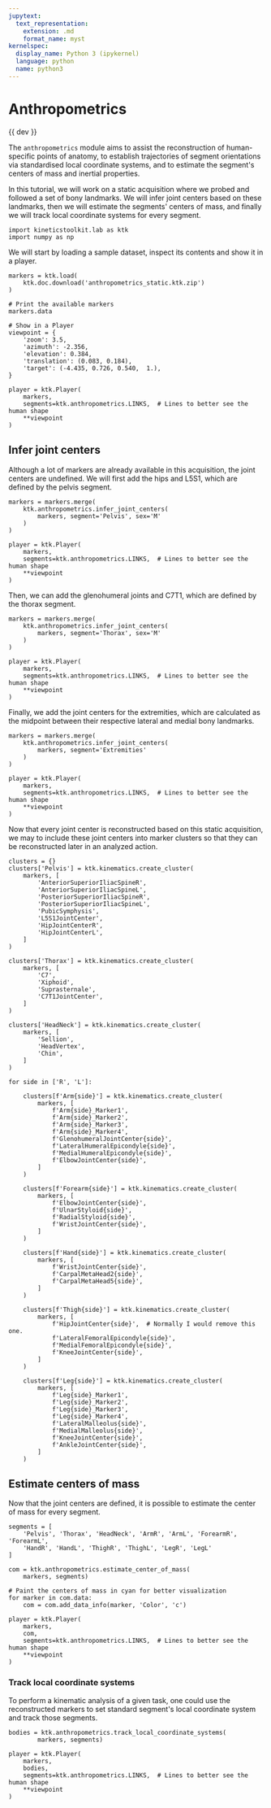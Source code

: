 ```yaml
---
jupytext:
  text_representation:
    extension: .md
    format_name: myst
kernelspec:
  display_name: Python 3 (ipykernel)
  language: python
  name: python3
---
```


# Anthropometrics

{{ dev }}

The `anthropometrics` module aims to assist the reconstruction of human-specific points of anatomy, to establish trajectories of segment orientations via standardised local coordinate systems, and to estimate the segment's centers of mass and inertial properties.

In this tutorial, we will work on a static acquisition where we probed and followed a set of bony landmarks. We will infer joint centers based on these landmarks, then we will estimate the segments' centers of mass, and finally we will track local coordinate systems for every segment.

```{code-cell}
import kineticstoolkit.lab as ktk
import numpy as np
```

We will start by loading a sample dataset, inspect its contents and show it in a player.

```{code-cell}
markers = ktk.load(
    ktk.doc.download('anthropometrics_static.ktk.zip')
)

# Print the available markers
markers.data
```

```{code-cell}
# Show in a Player
viewpoint = {
    'zoom': 3.5,
    'azimuth': -2.356,
    'elevation': 0.384,
    'translation': (0.083, 0.184),
    'target': (-4.435, 0.726, 0.540,  1.),
}

player = ktk.Player(
    markers,
    segments=ktk.anthropometrics.LINKS,  # Lines to better see the human shape
    **viewpoint
)
```

## Infer joint centers

Although a lot of markers are already available in this acquisition, the joint centers are undefined. We will first add the hips and L5S1, which are defined by the pelvis segment.

```{code-cell}
markers = markers.merge(
    ktk.anthropometrics.infer_joint_centers(
        markers, segment='Pelvis', sex='M'
    )
)

player = ktk.Player(
    markers,
    segments=ktk.anthropometrics.LINKS,  # Lines to better see the human shape
    **viewpoint
)
```

Then, we can add the glenohumeral joints and C7T1, which are defined by the thorax segment.

```{code-cell}
markers = markers.merge(
    ktk.anthropometrics.infer_joint_centers(
        markers, segment='Thorax', sex='M'
    )
)

player = ktk.Player(
    markers,
    segments=ktk.anthropometrics.LINKS,  # Lines to better see the human shape
    **viewpoint
)
```

Finally, we add the joint centers for the extremities, which are calculated as the midpoint between their respective lateral and medial bony landmarks.

```{code-cell}
markers = markers.merge(
    ktk.anthropometrics.infer_joint_centers(
        markers, segment='Extremities'
    )
)

player = ktk.Player(
    markers,
    segments=ktk.anthropometrics.LINKS,  # Lines to better see the human shape
    **viewpoint
)
```

Now that every joint center is reconstructed based on this static acquisition, we may to include these joint centers into marker clusters so that they can be reconstructed later in an analyzed action.

```{code-cell}
clusters = {}
clusters['Pelvis'] = ktk.kinematics.create_cluster(
    markers, [
        'AnteriorSuperiorIliacSpineR',
        'AnteriorSuperiorIliacSpineL',
        'PosteriorSuperiorIliacSpineR',
        'PosteriorSuperiorIliacSpineL',
        'PubicSymphysis',
        'L5S1JointCenter',
        'HipJointCenterR',
        'HipJointCenterL',
    ]
)

clusters['Thorax'] = ktk.kinematics.create_cluster(
    markers, [
        'C7',
        'Xiphoid',
        'Suprasternale',
        'C7T1JointCenter',
    ]
)

clusters['HeadNeck'] = ktk.kinematics.create_cluster(
    markers, [
        'Sellion',
        'HeadVertex',
        'Chin',
    ]
)

for side in ['R', 'L']:

    clusters[f'Arm{side}'] = ktk.kinematics.create_cluster(
        markers, [
            f'Arm{side}_Marker1',
            f'Arm{side}_Marker2',
            f'Arm{side}_Marker3',
            f'Arm{side}_Marker4',
            f'GlenohumeralJointCenter{side}',
            f'LateralHumeralEpicondyle{side}',
            f'MedialHumeralEpicondyle{side}',
            f'ElbowJointCenter{side}',
        ]
    )

    clusters[f'Forearm{side}'] = ktk.kinematics.create_cluster(
        markers, [
            f'ElbowJointCenter{side}',
            f'UlnarStyloid{side}',
            f'RadialStyloid{side}',
            f'WristJointCenter{side}',
        ]
    )

    clusters[f'Hand{side}'] = ktk.kinematics.create_cluster(
        markers, [
            f'WristJointCenter{side}',
            f'CarpalMetaHead2{side}',
            f'CarpalMetaHead5{side}',
        ]
    )

    clusters[f'Thigh{side}'] = ktk.kinematics.create_cluster(
        markers, [
            f'HipJointCenter{side}',  # Normally I would remove this one.
            f'LateralFemoralEpicondyle{side}',
            f'MedialFemoralEpicondyle{side}',
            f'KneeJointCenter{side}',
        ]
    )

    clusters[f'Leg{side}'] = ktk.kinematics.create_cluster(
        markers, [
            f'Leg{side}_Marker1',
            f'Leg{side}_Marker2',
            f'Leg{side}_Marker3',
            f'Leg{side}_Marker4',
            f'LateralMalleolus{side}',
            f'MedialMalleolus{side}',
            f'KneeJointCenter{side}',
            f'AnkleJointCenter{side}',
        ]
    )
```

## Estimate centers of mass

Now that the joint centers are defined, it is possible to estimate the center of mass for every segment.

```{code-cell}
segments = [
    'Pelvis', 'Thorax', 'HeadNeck', 'ArmR', 'ArmL', 'ForearmR', 'ForearmL',
    'HandR', 'HandL', 'ThighR', 'ThighL', 'LegR', 'LegL'
]

com = ktk.anthropometrics.estimate_center_of_mass(
    markers, segments)

# Paint the centers of mass in cyan for better visualization
for marker in com.data:
    com = com.add_data_info(marker, 'Color', 'c')
    
player = ktk.Player(
    markers,
    com,
    segments=ktk.anthropometrics.LINKS,  # Lines to better see the human shape
    **viewpoint
)
```

### Track local coordinate systems

To perform a kinematic analysis of a given task, one could use the reconstructed markers to set standard segment's local coordinate system and track those segments.

```{code-cell} ipython3
bodies = ktk.anthropometrics.track_local_coordinate_systems(
        markers, segments)

player = ktk.Player(
    markers,
    bodies,
    segments=ktk.anthropometrics.LINKS,  # Lines to better see the human shape
    **viewpoint
)
```
